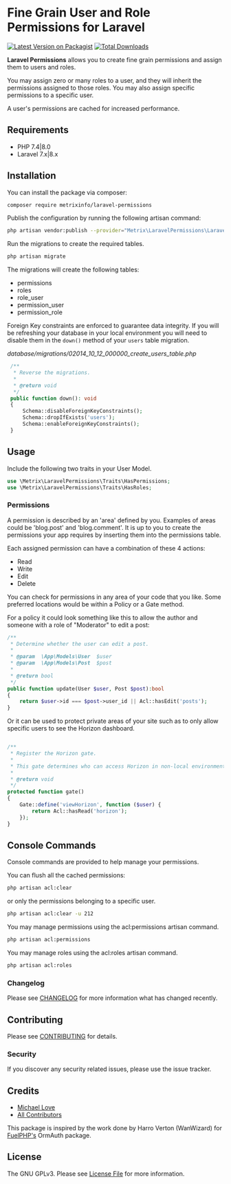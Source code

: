 # Fine Grain User and Role Permissions for Laravel

[![Latest Version on Packagist](https://img.shields.io/packagist/v/metrixinfo/laravel-permissions.svg?style=flat-square)](https://packagist.org/packages/metrixinfo/laravel-permissions)
[![Total Downloads](https://img.shields.io/packagist/dt/metrixinfo/laravel-permissions.svg?style=flat-square)](https://packagist.org/packages/metrixinfo/laravel-permissions)

**Laravel Permissions** allows you to create fine grain permissions and assign them to users and roles.

You may assign zero or many roles to a user, and they will inherit the permissions assigned to those roles.
You may also assign specific permissions to a specific user. 

A user's permissions are cached for increased performance. 

## Requirements
- PHP 7.4|8.0
- Laravel 7.x|8.x

## Installation

You can install the package via composer:
```bash
composer require metrixinfo/laravel-permissions
```

Publish the configuration by running the following artisan command:
```bash
php artisan vendor:publish --provider="Metrix\LaravelPermissions\LaravelPermissionsServiceProvider" --tag="permissions"
```

Run the migrations to create the required tables.
```bash
php artisan migrate
```
The migrations will create the following tables:
- permissions
- roles
- role_user
- permission_user
- permission_role

Foreign Key constraints are enforced to guarantee data integrity. 
If you will be refreshing your database in your local environment 
you will need to disable them in the ```down()``` method of your ```users``` table migration.

*database/migrations/02014_10_12_000000_create_users_table.php*

```php 
 /**
  * Reverse the migrations.
  *
  * @return void
  */
 public function down(): void
 {
     Schema::disableForeignKeyConstraints();
     Schema::dropIfExists('users');
     Schema::enableForeignKeyConstraints();
 }
```

## Usage

Include the following two traits in your User Model.

```php
use \Metrix\LaravelPermissions\Traits\HasPermissions;
use \Metrix\LaravelPermissions\Traits\HasRoles;
```

### Permissions
A permission is described by an 'area' defined by you.
Examples of areas could be 'blog.post' and 'blog.comment'.
It is up to you to create the permissions your app requires by inserting them into the permissions table.

Each assigned permission can have a combination of these 4 actions: 
- Read
- Write 
- Edit
- Delete

You can check for permissions in any area of your code that you like. 
Some preferred locations would be within a Policy or a Gate method.

For a policy it could look something like this to allow the author and 
someone with a role of "Moderator" to edit a post:

```php
/**
 * Determine whether the user can edit a post.
 *
 * @param  \App\Models\User  $user
 * @param  \App\Models\Post  $post
 * 
 * @return bool
 */
public function update(User $user, Post $post):bool
{
    return $user->id === $post->user_id || Acl::hasEdit('posts');
}
```

Or it can be used to protect private areas of your site such as to only allow specific 
users to see the Horizon dashboard.

```php

/**
 * Register the Horizon gate.
 *
 * This gate determines who can access Horizon in non-local environments.
 *
 * @return void
 */
protected function gate()
{
    Gate::define('viewHorizon', function ($user) {
        return Acl::hasRead('horizon');
    });
}
```

## Console Commands
Console commands are provided to help manage your permissions. 

You can flush all the cached permissions:
```bash
php artisan acl:clear
```
or only the permissions belonging to a specific user.
```bash
php artisan acl:clear -u 212
```

You may manage permissions using the acl:permissions artisan command.
```bash
php artisan acl:permissions
```

You may manage roles using the acl:roles artisan command.
```bash
php artisan acl:roles
```

### Changelog

Please see [CHANGELOG](CHANGELOG) for more information what has changed recently.

## Contributing

Please see [CONTRIBUTING](CONTRIBUTING.md) for details.

### Security

If you discover any security related issues, please use the issue tracker.

## Credits

-   [Michael Love](https://github.com/metrixinfo)
-   [All Contributors](../../contributors)

This package is inspired by the work done by Harro Verton (WanWizard) for [FuelPHP's](https://fuelphp.com/docs/packages/auth/ormauth/intro.html) OrmAuth package.

## License

The GNU GPLv3. Please see [License File](LICENSE.md) for more information.
